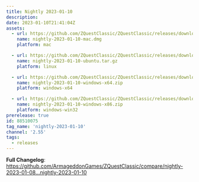 ```yaml
---
title: Nightly 2023-01-10
description: 
date: 2023-01-10T21:41:04Z
assets: 
  - url: https://github.com/ZQuestClassic/ZQuestClassic/releases/download/nightly-2023-01-10/nightly-2023-01-10-mac.dmg
    name: nightly-2023-01-10-mac.dmg
    platform: mac

  - url: https://github.com/ZQuestClassic/ZQuestClassic/releases/download/nightly-2023-01-10/nightly-2023-01-10-ubuntu.tar.gz
    name: nightly-2023-01-10-ubuntu.tar.gz
    platform: linux

  - url: https://github.com/ZQuestClassic/ZQuestClassic/releases/download/nightly-2023-01-10/nightly-2023-01-10-windows-x64.zip
    name: nightly-2023-01-10-windows-x64.zip
    platform: windows-x64

  - url: https://github.com/ZQuestClassic/ZQuestClassic/releases/download/nightly-2023-01-10/nightly-2023-01-10-windows-x86.zip
    name: nightly-2023-01-10-windows-x86.zip
    platform: windows-win32
prerelease: true
id: 88510075
tag_name: 'nightly-2023-01-10'
channel: '2.55'
tags:
  - releases
---
```


**Full Changelog**: https://github.com/ArmageddonGames/ZQuestClassic/compare/nightly-2023-01-08...nightly-2023-01-10

